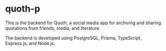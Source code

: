 # quoth-p

This is the backend for Quoth, a social media app for archiving and sharing quotations from friends, media, and literature.

The backend is developed using PostgreSQL, Prisma, TypeScript, Express.js, and Node.js.
